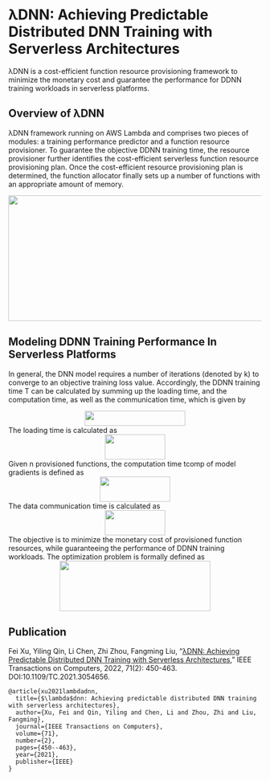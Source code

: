 # λDNN: Achieving Predictable Distributed DNN Training with Serverless Architectures
λDNN is a cost-efficient function resource provisioning framework to minimize the monetary cost and guarantee the performance for DDNN training workloads in serverless platforms.
## Overview of λDNN
λDNN framework running on AWS Lambda and comprises two pieces of modules: a training performance predictor and a function resource provisioner. To guarantee the objective DDNN training time, the resource provisioner further identifies the cost-efficient serverless function resource provisioning plan. Once the cost-efficient resource provisioning plan is determined, the function allocator finally sets up a number of functions with
an appropriate amount of memory.
<div align=center><img width="550" height="250" src="https://github.com/icloud-ecnu/lambdadnn/blob/master/images/implementation.png"/></div>

## Modeling DDNN Training Performance In Serverless Platforms
In general, the DNN model requires a number of iterations (denoted by k) to converge to an objective training loss value. Accordingly, the DDNN training
time T can be calculated by summing up the loading time, and the computation time, as well as the communication time, which is given by
<div align=center><img width="200" height="30" src="https://github.com/icloud-ecnu/lambdadnn/blob/master/images/eq-T.png"/></div>
The loading time is calculated as
<div align=center><img width="120" height="50" src="https://github.com/icloud-ecnu/lambdadnn/blob/master/images/eq-Tload.png"/></div>
Given n provisioned functions, the computation time tcomp of model gradients is defined as
<div align=center><img width="140" height="50" src="https://github.com/icloud-ecnu/lambdadnn/blob/master/images/eq-Tcomp.png"/></div>
The data communication time is calculated as
<div align=center><img width="120" height="50" src="https://github.com/icloud-ecnu/lambdadnn/blob/master/images/eq-Tcomm.png"/></div>
The objective is to minimize the monetary cost of provisioned function resources, while guaranteeing the performance of DDNN training
workloads. The optimization problem is formally defined as
<div align=center><img width="300" height="100" src="https://github.com/icloud-ecnu/lambdadnn/blob/master/images/eq-C.png"/></div>

## Publication
Fei Xu, Yiling Qin, Li Chen, Zhi Zhou, Fangming Liu, “[λDNN: Achieving Predictable Distributed DNN Training with Serverless Architectures](https://ieeexplore.ieee.org/document/9336272),” IEEE Transactions on Computers, 2022, 71(2): 450-463. DOI:10.1109/TC.2021.3054656.

```
@article{xu2021lambdadnn,
  title={$\lambda$dnn: Achieving predictable distributed DNN training with serverless architectures},
  author={Xu, Fei and Qin, Yiling and Chen, Li and Zhou, Zhi and Liu, Fangming},
  journal={IEEE Transactions on Computers},
  volume={71},
  number={2},
  pages={450--463},
  year={2021},
  publisher={IEEE}
}
```
